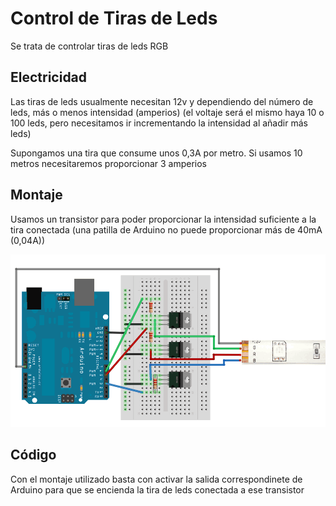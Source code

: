 # Control de Tiras de Leds

Se trata de controlar tiras de leds RGB

## Electricidad

Las tiras de leds usualmente necesitan 12v y dependiendo del número de leds, más o menos intensidad (amperios)
(el voltaje será el mismo haya 10 o 100 leds, pero necesitamos ir incrementando la intensidad al añadir más leds)

Supongamos una tira que consume unos 0,3A por metro. Si usamos 10 metros necesitaremos proporcionar 3 amperios


## Montaje

Usamos un transistor para poder proporcionar la intensidad suficiente a la tira conectada (una patilla de Arduino no puede proporcionar más de 40mA (0,04A))

![transistor](./images/ledstripbjt.gif)

## Código

Con el montaje utilizado basta con activar la salida correspondinete de Arduino para que se encienda la tira de leds conectada a ese transistor
